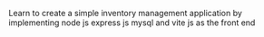 Learn to create a simple inventory management application by implementing node js express js mysql and vite js as the front end
